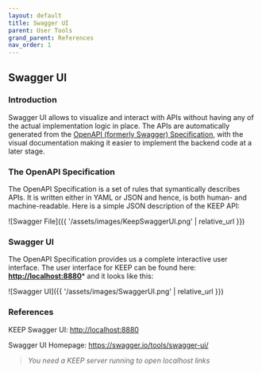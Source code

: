 ```yaml
---
layout: default
title: Swagger UI
parent: User Tools
grand_parent: References
nav_order: 1
---
```


## Swagger UI

### Introduction

Swagger UI allows to visualize and interact with APIs without having any of the actual implementation logic in place. The APIs are automatically generated from the [OpenAPI (formerly Swagger) Specification](https://swagger.io/specification/), with the visual documentation making it easier to implement the backend code at a later stage.

### The OpenAPI Specification

The OpenAPI Specification is a set of rules that symantically describes APIs.  It is written either in YAML or JSON and hence, is both human- and machine-readable.  Here is a simple JSON description of the KEEP API:

![Swagger File]({{ '/assets/images/KeepSwaggerUI.png' | relative_url }})

### Swagger UI

The OpenAPI Specification provides us a complete interactive user interface. The user interface for KEEP can be found here: **<http://localhost:8880>***  and it looks like this:

![Swagger UI]({{ '/assets/images/SwaggerUI.png' | relative_url }})

### References

KEEP Swagger UI: <http://localhost:8880>

Swagger UI Homepage: <https://swagger.io/tools/swagger-ui/>


> *You need a KEEP server running to open localhost links*
